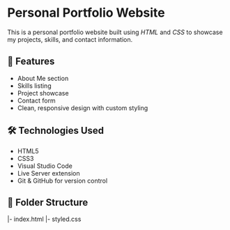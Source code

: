 # Personal Portfolio Website

This is a personal portfolio website built using *HTML* and *CSS* to showcase my projects, skills, and contact information.

## 🌟 Features

- About Me section
- Skills listing
- Project showcase
- Contact form
- Clean, responsive design with custom styling

## 🛠 Technologies Used

- HTML5  
- CSS3  
- Visual Studio Code  
- Live Server extension  
- Git & GitHub for version control

## 📁 Folder Structure
|- index.html
|- styled.css

